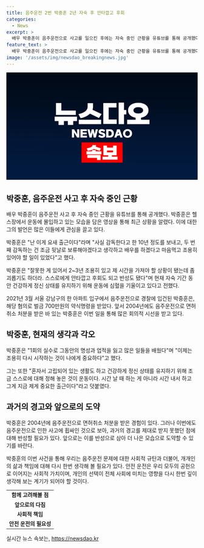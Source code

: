 ```yaml
---
title: 음주운전 2번 박중훈 2년 자숙 후 안타깝고 후회
categories:
  - News
excerpt: >
  배우 박중훈이 음주운전으로 사고를 일으킨 후에는 자숙 중인 근황을 유튜브를 통해 공개했다. 영상에서 그는 헬스장에서 운동하는 모습이 담겨있었는데, 자신의 행동에 대해 반성하며 2~3년간 조용한 생활을 살아야 한다고 밝혔다. 이에 대한 후회와 반성을 토로했으며, 건강을 유지하기 위해 운동에 전념한다고 전했다. 박중훈은 지난 3월 음주운전으로 경찰에 입건돼 벌금 700만원을 부과받았고, 이전에도 음주운전으로 면허취소 처분을 받은 경력이 있다.
feature_text: >
  배우 박중훈이 음주운전으로 사고를 일으킨 후에는 자숙 중인 근황을 유튜브를 통해 공개했다. 영상에서 그는 헬스장에서 운동하는 모습이 담겨있었는데, 자신의 행동에 대해 반성하며 2~3년간 조용한 생활을 살아야 한다고 밝혔다. 이에 대한 후회와 반성을 토로했으며, 건강을 유지하기 위해 운동에 전념한다고 전했다. 박중훈은 지난 3월 음주운전으로 경찰에 입건돼 벌금 700만원을 부과받았고, 이전에도 음주운전으로 면허취소 처분을 받은 경력이 있다.
image: '/assets/img/newsdao_breakingnews.jpg'
---
```


<p><img src="/assets/img/newsdao_breakingnews.jpg" alt="ontimetimes 속보" /></p>

<h2 data-ke-size="size26">박중훈, 음주운전 사고 후 자숙 중인 근황</h2>

<p>배우 박중훈이 음주운전 사고 후 자숙 중인 근황을 유튜브를 통해 공개했다. 박중훈은 헬스장에서 운동에 몰입하고 있는 모습을 담은 영상을 통해 최근 상황을 알렸다. 이에 대한 그의 발언은 많은 이들에게 관심을 끌고 있다.</p>

<p data-ke-size="size16">박중훈은 "난 이게 요새 출근이다"라며 "사실 감독한다고 한 10년 정도를 보내고, 두 번째 감독하는 건 조금 뒷날로 보류해야겠다고 생각하고 배우를 하겠다고 마음먹고 조용히 있어야 할 일이 있었다"고 했다.</p> 

<p data-ke-size="size16">박중훈은 "잘못한 게 있어서 2~3년 조용히 있고 제 시간을 가져야 할 상황이 됐는데 좀 괴롭기도 하더라. 스스로에게 안타깝고 후회도 되고 반성도 됐다"며 현재 자숙 기간 동안 건강하게 정신 상태를 유지하기 위해 운동에 심혈을 기울이고 있다고 전했다.</p>

<p data-ke-size="size16">2021년 3월 서울 강남구의 한 아파트 입구에서 음주운전으로 경찰에 입건된 박중훈은, 해당 혐의로 벌금 700만원의 약식명령을 받았다. 앞서 2004년에도 음주운전으로 면허취소 처분을 받은 바 있는 박중훈은 이번 일을 통해 많은 회의적 시선을 받고 있다.</p> 

<h2 data-ke-size="size26">박중훈, 현재의 생각과 각오</h2>

<p data-ke-size="size16">박중훈은 "1회의 실수로 그동안의 명성과 업적을 잃고 많은 일들을 배웠다"며 "이제는 조용히 다시 시작하는 것이 나에게 중요하다"고 했다.</p>

<p data-ke-size="size16">그는 또한 "혼자서 고립되어 있는 생활도 하고 건강하게 정신 상태를 유지하기 위해 조금 스스로에 대해 정해 놓은 것이 운동이다. 시간 날 때 하는 게 아니라 시간 내서 하고 그게 지금 제게 중요한 출근이다"라고 덧붙였다.</p>

<h2 data-ke-size="size26">과거의 경고와 앞으로의 도약</h2>

<p data-ke-size="size16">박중훈은 2004년에 음주운전으로 면허취소 처분을 받은 경험이 있다. 그러나 이번에도 음주운전으로 인한 사고에 휩싸인 것으로 보아, 과거의 경고를 제대로 받지 못했던 점에 대해 반성할 필요가 있다. 앞으로는 이를 반성으로 삼아 더 나은 모습으로 도약할 수 있기를 바란다.</p>

<p data-ke-size="size16">박중훈의 이번 사건을 통해 우리는 음주운전 문제에 대한 사회적 규탄과 더불어, 개개인의 삶과 책임에 대해 다시 한번 생각해 볼 필요가 있다. 안전 운전은 우리 모두의 공헌으로 이어지는 사회적 가치이며, 개인의 선택이 전체 사회에 미치는 영향을 다시 한번 깊이 생각해 보는 계기가 되어야 할 것이다.</p>

<table>
  <tr>
    <td style="text-align: center; height: 17px;"><b>함께 고려해볼 점</b></td>
  </tr>
  <tr>
    <td style="text-align: center; height: 17px;"><b>앞으로의 다짐</b></td>
  </tr>
  <tr>
    <td style="text-align: center; height: 17px;"><b>사회적 책임</b></td>
  </tr>
  <tr>
    <td style="text-align: center; height: 17px;"><b>안전 운전의 필요성</b></td>
  </tr>
</table>
실시간 뉴스 속보는, <a href="https://newsdao.kr" rel="dofollow">https://newsdao.kr</a>


